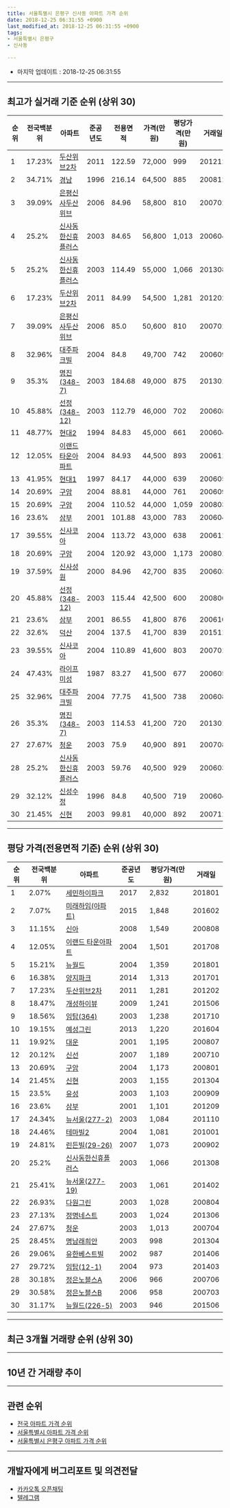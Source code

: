 ```yaml
---
title: 서울특별시 은평구 신사동 아파트 가격 순위
date: 2018-12-25 06:31:55 +0900
last_modified_at: 2018-12-25 06:31:55 +0900
tags:
- 서울특별시 은평구
- 신사동

---
```


* 마지막 업데이트 : 2018-12-25 06:31:55

---

## 최고가 실거래 기준 순위 (상위 30)


|순위|전국백분위|아파트|준공년도|전용면적|가격(만원)|평당가격(만원)|거래일|
|---|---|---|---|---|---|---|---|
|1|17.23%|[두산위브2차](https://search.naver.com/search.naver?query=%EC%84%9C%EC%9A%B8%ED%8A%B9%EB%B3%84%EC%8B%9C+%EC%9D%80%ED%8F%89%EA%B5%AC+%EC%8B%A0%EC%82%AC%EB%8F%99+%EB%91%90%EC%82%B0%EC%9C%84%EB%B8%8C2%EC%B0%A8)|2011|122.59|72,000|999|201211|
|2|34.71%|[경남](https://search.naver.com/search.naver?query=%EC%84%9C%EC%9A%B8%ED%8A%B9%EB%B3%84%EC%8B%9C+%EC%9D%80%ED%8F%89%EA%B5%AC+%EC%8B%A0%EC%82%AC%EB%8F%99+%EA%B2%BD%EB%82%A8)|1996|216.14|64,500|885|200811|
|3|39.09%|[은평신사두산위브](https://search.naver.com/search.naver?query=%EC%84%9C%EC%9A%B8%ED%8A%B9%EB%B3%84%EC%8B%9C+%EC%9D%80%ED%8F%89%EA%B5%AC+%EC%8B%A0%EC%82%AC%EB%8F%99+%EC%9D%80%ED%8F%89%EC%8B%A0%EC%82%AC%EB%91%90%EC%82%B0%EC%9C%84%EB%B8%8C)|2006|84.96|58,800|810|200701|
|4|25.2%|[신사동한신휴플러스](https://search.naver.com/search.naver?query=%EC%84%9C%EC%9A%B8%ED%8A%B9%EB%B3%84%EC%8B%9C+%EC%9D%80%ED%8F%89%EA%B5%AC+%EC%8B%A0%EC%82%AC%EB%8F%99+%EC%8B%A0%EC%82%AC%EB%8F%99%ED%95%9C%EC%8B%A0%ED%9C%B4%ED%94%8C%EB%9F%AC%EC%8A%A4)|2003|84.65|56,800|1,013|200604|
|5|25.2%|[신사동한신휴플러스](https://search.naver.com/search.naver?query=%EC%84%9C%EC%9A%B8%ED%8A%B9%EB%B3%84%EC%8B%9C+%EC%9D%80%ED%8F%89%EA%B5%AC+%EC%8B%A0%EC%82%AC%EB%8F%99+%EC%8B%A0%EC%82%AC%EB%8F%99%ED%95%9C%EC%8B%A0%ED%9C%B4%ED%94%8C%EB%9F%AC%EC%8A%A4)|2003|114.49|55,000|1,066|201308|
|6|17.23%|[두산위브2차](https://search.naver.com/search.naver?query=%EC%84%9C%EC%9A%B8%ED%8A%B9%EB%B3%84%EC%8B%9C+%EC%9D%80%ED%8F%89%EA%B5%AC+%EC%8B%A0%EC%82%AC%EB%8F%99+%EB%91%90%EC%82%B0%EC%9C%84%EB%B8%8C2%EC%B0%A8)|2011|84.99|54,500|1,281|201202|
|7|39.09%|[은평신사두산위브](https://search.naver.com/search.naver?query=%EC%84%9C%EC%9A%B8%ED%8A%B9%EB%B3%84%EC%8B%9C+%EC%9D%80%ED%8F%89%EA%B5%AC+%EC%8B%A0%EC%82%AC%EB%8F%99+%EC%9D%80%ED%8F%89%EC%8B%A0%EC%82%AC%EB%91%90%EC%82%B0%EC%9C%84%EB%B8%8C)|2006|85.0|50,600|810|200701|
|8|32.96%|[대주파크빌](https://search.naver.com/search.naver?query=%EC%84%9C%EC%9A%B8%ED%8A%B9%EB%B3%84%EC%8B%9C+%EC%9D%80%ED%8F%89%EA%B5%AC+%EC%8B%A0%EC%82%AC%EB%8F%99+%EB%8C%80%EC%A3%BC%ED%8C%8C%ED%81%AC%EB%B9%8C)|2004|84.8|49,700|742|200609|
|9|35.3%|[명진(348-7)](https://search.naver.com/search.naver?query=%EC%84%9C%EC%9A%B8%ED%8A%B9%EB%B3%84%EC%8B%9C+%EC%9D%80%ED%8F%89%EA%B5%AC+%EC%8B%A0%EC%82%AC%EB%8F%99+%EB%AA%85%EC%A7%84%28348-7%29)|2003|184.68|49,000|875|201301|
|10|45.88%|[선정(348-12)](https://search.naver.com/search.naver?query=%EC%84%9C%EC%9A%B8%ED%8A%B9%EB%B3%84%EC%8B%9C+%EC%9D%80%ED%8F%89%EA%B5%AC+%EC%8B%A0%EC%82%AC%EB%8F%99+%EC%84%A0%EC%A0%95%28348-12%29)|2003|112.79|46,000|702|200608|
|11|48.77%|[현대2](https://search.naver.com/search.naver?query=%EC%84%9C%EC%9A%B8%ED%8A%B9%EB%B3%84%EC%8B%9C+%EC%9D%80%ED%8F%89%EA%B5%AC+%EC%8B%A0%EC%82%AC%EB%8F%99+%ED%98%84%EB%8C%802)|1994|84.83|45,000|661|200604|
|12|12.05%|[이랜드 타운아파트](https://search.naver.com/search.naver?query=%EC%84%9C%EC%9A%B8%ED%8A%B9%EB%B3%84%EC%8B%9C+%EC%9D%80%ED%8F%89%EA%B5%AC+%EC%8B%A0%EC%82%AC%EB%8F%99+%EC%9D%B4%EB%9E%9C%EB%93%9C+%ED%83%80%EC%9A%B4%EC%95%84%ED%8C%8C%ED%8A%B8)|2004|84.93|44,500|893|200611|
|13|41.95%|[현대1](https://search.naver.com/search.naver?query=%EC%84%9C%EC%9A%B8%ED%8A%B9%EB%B3%84%EC%8B%9C+%EC%9D%80%ED%8F%89%EA%B5%AC+%EC%8B%A0%EC%82%AC%EB%8F%99+%ED%98%84%EB%8C%801)|1997|84.17|44,000|639|200605|
|14|20.69%|[구암](https://search.naver.com/search.naver?query=%EC%84%9C%EC%9A%B8%ED%8A%B9%EB%B3%84%EC%8B%9C+%EC%9D%80%ED%8F%89%EA%B5%AC+%EC%8B%A0%EC%82%AC%EB%8F%99+%EA%B5%AC%EC%95%94)|2004|88.81|44,000|761|200609|
|15|20.69%|[구암](https://search.naver.com/search.naver?query=%EC%84%9C%EC%9A%B8%ED%8A%B9%EB%B3%84%EC%8B%9C+%EC%9D%80%ED%8F%89%EA%B5%AC+%EC%8B%A0%EC%82%AC%EB%8F%99+%EA%B5%AC%EC%95%94)|2004|110.52|44,000|1,059|200803|
|16|23.6%|[삼부](https://search.naver.com/search.naver?query=%EC%84%9C%EC%9A%B8%ED%8A%B9%EB%B3%84%EC%8B%9C+%EC%9D%80%ED%8F%89%EA%B5%AC+%EC%8B%A0%EC%82%AC%EB%8F%99+%EC%82%BC%EB%B6%80)|2001|101.88|43,000|783|200604|
|17|39.55%|[신사코아](https://search.naver.com/search.naver?query=%EC%84%9C%EC%9A%B8%ED%8A%B9%EB%B3%84%EC%8B%9C+%EC%9D%80%ED%8F%89%EA%B5%AC+%EC%8B%A0%EC%82%AC%EB%8F%99+%EC%8B%A0%EC%82%AC%EC%BD%94%EC%95%84)|2004|113.72|43,000|638|200611|
|18|20.69%|[구암](https://search.naver.com/search.naver?query=%EC%84%9C%EC%9A%B8%ED%8A%B9%EB%B3%84%EC%8B%9C+%EC%9D%80%ED%8F%89%EA%B5%AC+%EC%8B%A0%EC%82%AC%EB%8F%99+%EA%B5%AC%EC%95%94)|2004|120.92|43,000|1,173|200801|
|19|37.59%|[신사성원](https://search.naver.com/search.naver?query=%EC%84%9C%EC%9A%B8%ED%8A%B9%EB%B3%84%EC%8B%9C+%EC%9D%80%ED%8F%89%EA%B5%AC+%EC%8B%A0%EC%82%AC%EB%8F%99+%EC%8B%A0%EC%82%AC%EC%84%B1%EC%9B%90)|2000|84.96|42,700|835|200603|
|20|45.88%|[선정(348-12)](https://search.naver.com/search.naver?query=%EC%84%9C%EC%9A%B8%ED%8A%B9%EB%B3%84%EC%8B%9C+%EC%9D%80%ED%8F%89%EA%B5%AC+%EC%8B%A0%EC%82%AC%EB%8F%99+%EC%84%A0%EC%A0%95%28348-12%29)|2003|115.44|42,500|600|200806|
|21|23.6%|[삼부](https://search.naver.com/search.naver?query=%EC%84%9C%EC%9A%B8%ED%8A%B9%EB%B3%84%EC%8B%9C+%EC%9D%80%ED%8F%89%EA%B5%AC+%EC%8B%A0%EC%82%AC%EB%8F%99+%EC%82%BC%EB%B6%80)|2001|86.55|41,800|876|200610|
|22|32.6%|[덕산](https://search.naver.com/search.naver?query=%EC%84%9C%EC%9A%B8%ED%8A%B9%EB%B3%84%EC%8B%9C+%EC%9D%80%ED%8F%89%EA%B5%AC+%EC%8B%A0%EC%82%AC%EB%8F%99+%EB%8D%95%EC%82%B0)|2004|137.5|41,700|839|201511|
|23|39.55%|[신사코아](https://search.naver.com/search.naver?query=%EC%84%9C%EC%9A%B8%ED%8A%B9%EB%B3%84%EC%8B%9C+%EC%9D%80%ED%8F%89%EA%B5%AC+%EC%8B%A0%EC%82%AC%EB%8F%99+%EC%8B%A0%EC%82%AC%EC%BD%94%EC%95%84)|2004|110.89|41,600|803|200701|
|24|47.43%|[라이프미성](https://search.naver.com/search.naver?query=%EC%84%9C%EC%9A%B8%ED%8A%B9%EB%B3%84%EC%8B%9C+%EC%9D%80%ED%8F%89%EA%B5%AC+%EC%8B%A0%EC%82%AC%EB%8F%99+%EB%9D%BC%EC%9D%B4%ED%94%84%EB%AF%B8%EC%84%B1)|1987|83.27|41,500|677|200605|
|25|32.96%|[대주파크빌](https://search.naver.com/search.naver?query=%EC%84%9C%EC%9A%B8%ED%8A%B9%EB%B3%84%EC%8B%9C+%EC%9D%80%ED%8F%89%EA%B5%AC+%EC%8B%A0%EC%82%AC%EB%8F%99+%EB%8C%80%EC%A3%BC%ED%8C%8C%ED%81%AC%EB%B9%8C)|2004|77.75|41,500|738|200608|
|26|35.3%|[명진(348-7)](https://search.naver.com/search.naver?query=%EC%84%9C%EC%9A%B8%ED%8A%B9%EB%B3%84%EC%8B%9C+%EC%9D%80%ED%8F%89%EA%B5%AC+%EC%8B%A0%EC%82%AC%EB%8F%99+%EB%AA%85%EC%A7%84%28348-7%29)|2003|114.53|41,200|720|201301|
|27|27.67%|[청운](https://search.naver.com/search.naver?query=%EC%84%9C%EC%9A%B8%ED%8A%B9%EB%B3%84%EC%8B%9C+%EC%9D%80%ED%8F%89%EA%B5%AC+%EC%8B%A0%EC%82%AC%EB%8F%99+%EC%B2%AD%EC%9A%B4)|2003|75.9|40,900|891|200708|
|28|25.2%|[신사동한신휴플러스](https://search.naver.com/search.naver?query=%EC%84%9C%EC%9A%B8%ED%8A%B9%EB%B3%84%EC%8B%9C+%EC%9D%80%ED%8F%89%EA%B5%AC+%EC%8B%A0%EC%82%AC%EB%8F%99+%EC%8B%A0%EC%82%AC%EB%8F%99%ED%95%9C%EC%8B%A0%ED%9C%B4%ED%94%8C%EB%9F%AC%EC%8A%A4)|2003|59.76|40,500|929|200603|
|29|32.12%|[신성수정](https://search.naver.com/search.naver?query=%EC%84%9C%EC%9A%B8%ED%8A%B9%EB%B3%84%EC%8B%9C+%EC%9D%80%ED%8F%89%EA%B5%AC+%EC%8B%A0%EC%82%AC%EB%8F%99+%EC%8B%A0%EC%84%B1%EC%88%98%EC%A0%95)|1996|84.8|40,500|719|200604|
|30|21.45%|[신현](https://search.naver.com/search.naver?query=%EC%84%9C%EC%9A%B8%ED%8A%B9%EB%B3%84%EC%8B%9C+%EC%9D%80%ED%8F%89%EA%B5%AC+%EC%8B%A0%EC%82%AC%EB%8F%99+%EC%8B%A0%ED%98%84)|2003|99.81|40,000|892|200711|


---

## 평당 가격(전용면적 기준) 순위 (상위 30)


|순위|전국백분위|아파트|준공년도|평당가격(만원)|거래일|
|---|---|---|---|---|---|
|1|2.07%|[세민하이파크](https://search.naver.com/search.naver?query=%EC%84%9C%EC%9A%B8%ED%8A%B9%EB%B3%84%EC%8B%9C+%EC%9D%80%ED%8F%89%EA%B5%AC+%EC%8B%A0%EC%82%AC%EB%8F%99+%EC%84%B8%EB%AF%BC%ED%95%98%EC%9D%B4%ED%8C%8C%ED%81%AC)|2017|2,832|201801|
|2|7.07%|[미래하임(아파트)](https://search.naver.com/search.naver?query=%EC%84%9C%EC%9A%B8%ED%8A%B9%EB%B3%84%EC%8B%9C+%EC%9D%80%ED%8F%89%EA%B5%AC+%EC%8B%A0%EC%82%AC%EB%8F%99+%EB%AF%B8%EB%9E%98%ED%95%98%EC%9E%84%28%EC%95%84%ED%8C%8C%ED%8A%B8%29)|2015|1,848|201602|
|3|11.15%|[신아](https://search.naver.com/search.naver?query=%EC%84%9C%EC%9A%B8%ED%8A%B9%EB%B3%84%EC%8B%9C+%EC%9D%80%ED%8F%89%EA%B5%AC+%EC%8B%A0%EC%82%AC%EB%8F%99+%EC%8B%A0%EC%95%84)|2008|1,549|200808|
|4|12.05%|[이랜드 타운아파트](https://search.naver.com/search.naver?query=%EC%84%9C%EC%9A%B8%ED%8A%B9%EB%B3%84%EC%8B%9C+%EC%9D%80%ED%8F%89%EA%B5%AC+%EC%8B%A0%EC%82%AC%EB%8F%99+%EC%9D%B4%EB%9E%9C%EB%93%9C+%ED%83%80%EC%9A%B4%EC%95%84%ED%8C%8C%ED%8A%B8)|2004|1,501|201708|
|5|15.21%|[뉴월드](https://search.naver.com/search.naver?query=%EC%84%9C%EC%9A%B8%ED%8A%B9%EB%B3%84%EC%8B%9C+%EC%9D%80%ED%8F%89%EA%B5%AC+%EC%8B%A0%EC%82%AC%EB%8F%99+%EB%89%B4%EC%9B%94%EB%93%9C)|2004|1,359|201801|
|6|16.38%|[양지파크](https://search.naver.com/search.naver?query=%EC%84%9C%EC%9A%B8%ED%8A%B9%EB%B3%84%EC%8B%9C+%EC%9D%80%ED%8F%89%EA%B5%AC+%EC%8B%A0%EC%82%AC%EB%8F%99+%EC%96%91%EC%A7%80%ED%8C%8C%ED%81%AC)|2014|1,313|201701|
|7|17.23%|[두산위브2차](https://search.naver.com/search.naver?query=%EC%84%9C%EC%9A%B8%ED%8A%B9%EB%B3%84%EC%8B%9C+%EC%9D%80%ED%8F%89%EA%B5%AC+%EC%8B%A0%EC%82%AC%EB%8F%99+%EB%91%90%EC%82%B0%EC%9C%84%EB%B8%8C2%EC%B0%A8)|2011|1,281|201202|
|8|18.47%|[개성하이뷰](https://search.naver.com/search.naver?query=%EC%84%9C%EC%9A%B8%ED%8A%B9%EB%B3%84%EC%8B%9C+%EC%9D%80%ED%8F%89%EA%B5%AC+%EC%8B%A0%EC%82%AC%EB%8F%99+%EA%B0%9C%EC%84%B1%ED%95%98%EC%9D%B4%EB%B7%B0)|2009|1,241|201506|
|9|18.56%|[임탑(364)](https://search.naver.com/search.naver?query=%EC%84%9C%EC%9A%B8%ED%8A%B9%EB%B3%84%EC%8B%9C+%EC%9D%80%ED%8F%89%EA%B5%AC+%EC%8B%A0%EC%82%AC%EB%8F%99+%EC%9E%84%ED%83%91%28364%29)|2003|1,238|201710|
|10|19.15%|[예성그린](https://search.naver.com/search.naver?query=%EC%84%9C%EC%9A%B8%ED%8A%B9%EB%B3%84%EC%8B%9C+%EC%9D%80%ED%8F%89%EA%B5%AC+%EC%8B%A0%EC%82%AC%EB%8F%99+%EC%98%88%EC%84%B1%EA%B7%B8%EB%A6%B0)|2013|1,220|201604|
|11|19.92%|[대운](https://search.naver.com/search.naver?query=%EC%84%9C%EC%9A%B8%ED%8A%B9%EB%B3%84%EC%8B%9C+%EC%9D%80%ED%8F%89%EA%B5%AC+%EC%8B%A0%EC%82%AC%EB%8F%99+%EB%8C%80%EC%9A%B4)|2001|1,195|200807|
|12|20.12%|[신선](https://search.naver.com/search.naver?query=%EC%84%9C%EC%9A%B8%ED%8A%B9%EB%B3%84%EC%8B%9C+%EC%9D%80%ED%8F%89%EA%B5%AC+%EC%8B%A0%EC%82%AC%EB%8F%99+%EC%8B%A0%EC%84%A0)|2007|1,189|200710|
|13|20.69%|[구암](https://search.naver.com/search.naver?query=%EC%84%9C%EC%9A%B8%ED%8A%B9%EB%B3%84%EC%8B%9C+%EC%9D%80%ED%8F%89%EA%B5%AC+%EC%8B%A0%EC%82%AC%EB%8F%99+%EA%B5%AC%EC%95%94)|2004|1,173|200801|
|14|21.45%|[신현](https://search.naver.com/search.naver?query=%EC%84%9C%EC%9A%B8%ED%8A%B9%EB%B3%84%EC%8B%9C+%EC%9D%80%ED%8F%89%EA%B5%AC+%EC%8B%A0%EC%82%AC%EB%8F%99+%EC%8B%A0%ED%98%84)|2003|1,155|201304|
|15|23.5%|[유성](https://search.naver.com/search.naver?query=%EC%84%9C%EC%9A%B8%ED%8A%B9%EB%B3%84%EC%8B%9C+%EC%9D%80%ED%8F%89%EA%B5%AC+%EC%8B%A0%EC%82%AC%EB%8F%99+%EC%9C%A0%EC%84%B1)|2003|1,103|200909|
|16|23.6%|[삼부](https://search.naver.com/search.naver?query=%EC%84%9C%EC%9A%B8%ED%8A%B9%EB%B3%84%EC%8B%9C+%EC%9D%80%ED%8F%89%EA%B5%AC+%EC%8B%A0%EC%82%AC%EB%8F%99+%EC%82%BC%EB%B6%80)|2001|1,101|201209|
|17|24.34%|[뉴서울(277-2)](https://search.naver.com/search.naver?query=%EC%84%9C%EC%9A%B8%ED%8A%B9%EB%B3%84%EC%8B%9C+%EC%9D%80%ED%8F%89%EA%B5%AC+%EC%8B%A0%EC%82%AC%EB%8F%99+%EB%89%B4%EC%84%9C%EC%9A%B8%28277-2%29)|2003|1,084|201110|
|18|24.46%|[테마빌2](https://search.naver.com/search.naver?query=%EC%84%9C%EC%9A%B8%ED%8A%B9%EB%B3%84%EC%8B%9C+%EC%9D%80%ED%8F%89%EA%B5%AC+%EC%8B%A0%EC%82%AC%EB%8F%99+%ED%85%8C%EB%A7%88%EB%B9%8C2)|2004|1,081|201001|
|19|24.81%|[린든빌(29-26)](https://search.naver.com/search.naver?query=%EC%84%9C%EC%9A%B8%ED%8A%B9%EB%B3%84%EC%8B%9C+%EC%9D%80%ED%8F%89%EA%B5%AC+%EC%8B%A0%EC%82%AC%EB%8F%99+%EB%A6%B0%EB%93%A0%EB%B9%8C%2829-26%29)|2007|1,073|200902|
|20|25.2%|[신사동한신휴플러스](https://search.naver.com/search.naver?query=%EC%84%9C%EC%9A%B8%ED%8A%B9%EB%B3%84%EC%8B%9C+%EC%9D%80%ED%8F%89%EA%B5%AC+%EC%8B%A0%EC%82%AC%EB%8F%99+%EC%8B%A0%EC%82%AC%EB%8F%99%ED%95%9C%EC%8B%A0%ED%9C%B4%ED%94%8C%EB%9F%AC%EC%8A%A4)|2003|1,066|201308|
|21|25.41%|[뉴서울(277-19)](https://search.naver.com/search.naver?query=%EC%84%9C%EC%9A%B8%ED%8A%B9%EB%B3%84%EC%8B%9C+%EC%9D%80%ED%8F%89%EA%B5%AC+%EC%8B%A0%EC%82%AC%EB%8F%99+%EB%89%B4%EC%84%9C%EC%9A%B8%28277-19%29)|2003|1,061|201402|
|22|26.93%|[다원그린](https://search.naver.com/search.naver?query=%EC%84%9C%EC%9A%B8%ED%8A%B9%EB%B3%84%EC%8B%9C+%EC%9D%80%ED%8F%89%EA%B5%AC+%EC%8B%A0%EC%82%AC%EB%8F%99+%EB%8B%A4%EC%9B%90%EA%B7%B8%EB%A6%B0)|2003|1,028|200804|
|23|27.13%|[정명네스트](https://search.naver.com/search.naver?query=%EC%84%9C%EC%9A%B8%ED%8A%B9%EB%B3%84%EC%8B%9C+%EC%9D%80%ED%8F%89%EA%B5%AC+%EC%8B%A0%EC%82%AC%EB%8F%99+%EC%A0%95%EB%AA%85%EB%84%A4%EC%8A%A4%ED%8A%B8)|2003|1,024|201306|
|24|27.67%|[청운](https://search.naver.com/search.naver?query=%EC%84%9C%EC%9A%B8%ED%8A%B9%EB%B3%84%EC%8B%9C+%EC%9D%80%ED%8F%89%EA%B5%AC+%EC%8B%A0%EC%82%AC%EB%8F%99+%EC%B2%AD%EC%9A%B4)|2003|1,013|200704|
|25|28.45%|[명남래희안](https://search.naver.com/search.naver?query=%EC%84%9C%EC%9A%B8%ED%8A%B9%EB%B3%84%EC%8B%9C+%EC%9D%80%ED%8F%89%EA%B5%AC+%EC%8B%A0%EC%82%AC%EB%8F%99+%EB%AA%85%EB%82%A8%EB%9E%98%ED%9D%AC%EC%95%88)|2003|998|201304|
|26|29.06%|[유한베스트빌](https://search.naver.com/search.naver?query=%EC%84%9C%EC%9A%B8%ED%8A%B9%EB%B3%84%EC%8B%9C+%EC%9D%80%ED%8F%89%EA%B5%AC+%EC%8B%A0%EC%82%AC%EB%8F%99+%EC%9C%A0%ED%95%9C%EB%B2%A0%EC%8A%A4%ED%8A%B8%EB%B9%8C)|2002|987|201406|
|27|29.72%|[임탑(12-1)](https://search.naver.com/search.naver?query=%EC%84%9C%EC%9A%B8%ED%8A%B9%EB%B3%84%EC%8B%9C+%EC%9D%80%ED%8F%89%EA%B5%AC+%EC%8B%A0%EC%82%AC%EB%8F%99+%EC%9E%84%ED%83%91%2812-1%29)|2004|973|201403|
|28|30.18%|[정은노블스A](https://search.naver.com/search.naver?query=%EC%84%9C%EC%9A%B8%ED%8A%B9%EB%B3%84%EC%8B%9C+%EC%9D%80%ED%8F%89%EA%B5%AC+%EC%8B%A0%EC%82%AC%EB%8F%99+%EC%A0%95%EC%9D%80%EB%85%B8%EB%B8%94%EC%8A%A4A)|2006|966|200706|
|29|30.58%|[정은노블스B](https://search.naver.com/search.naver?query=%EC%84%9C%EC%9A%B8%ED%8A%B9%EB%B3%84%EC%8B%9C+%EC%9D%80%ED%8F%89%EA%B5%AC+%EC%8B%A0%EC%82%AC%EB%8F%99+%EC%A0%95%EC%9D%80%EB%85%B8%EB%B8%94%EC%8A%A4B)|2006|958|200703|
|30|31.17%|[뉴월드(226-5)](https://search.naver.com/search.naver?query=%EC%84%9C%EC%9A%B8%ED%8A%B9%EB%B3%84%EC%8B%9C+%EC%9D%80%ED%8F%89%EA%B5%AC+%EC%8B%A0%EC%82%AC%EB%8F%99+%EB%89%B4%EC%9B%94%EB%93%9C%28226-5%29)|2003|946|201506|


---

## 최근 3개월 거래량 순위 (상위 30)


<div style="width:100%;">
    <canvas id="deal_count_ranking" height="250"></canvas>
</div>


<script>
new Chart(document.getElementById("deal_count_ranking"), {
    type: 'horizontalBar',
    data: {
        labels: ['신사씨티', '라이프씨티', '라이프미성', '이랜드 타운아파트', '신사동한신휴플러스', '신사성원', '신성', '삼부', '신성수정', '경남', '은평신사두산위브', '신아', '양지파크', '세민하이파크'],
        datasets: [{
            label: '실거래 수',
            data: [5, 3, 2, 2, 1, 1, 1, 1, 1, 1, 1, 1, 1, 1],
            borderColor: "rgba(255, 0, 128, 1)",
            backgroundColor: "rgba(255, 0, 128, 0.5)",
            fill: false,
        }]
    },
    options: {
        responsive: true,
        title: {
            display: true,
            text: '최근 3개월 거래량 순위'
        },
        tooltips: {
            mode: 'index',
            intersect: false,
            callbacks: {
                title: function(tooltipItems, data) {
                    return "실거래 수:";
                },
                label: function(tooltipItem, data) {
                    return data.labels[tooltipItem.index] + ": " + tooltipItem.xLabel;
                }
            }
        },
        hover: {
            mode: 'nearest',
            intersect: true
        },
        scales: {
            xAxes: [{
                display: true,
                scaleLabel: {
                    display: true,
                    labelString: '실거래 수'
                },
                ticks: {
                    suggestedMin: 0,
                }
            }],
            yAxes: [{
                display: true,
                ticks: {
                    autoSkip: false,
                    callback: function(value, index, values) {
                        if (value.length > 15)
                            return value.substr(0, 13) + "...";
                        else
                            return value;
                    }
                },
                scaleLabel: {
                    display: false,
                }
            }]
        }
    }
});

</script>


---

## 10년 간 거래량 추이


<div style="width:100%;">
    <canvas id="deal_progress" height="250"></canvas>
</div>

<script>
new Chart(document.getElementById("deal_progress"), {
    type: 'line',
    data: {
        labels: ['200812','200901','200902','200903','200904','200905','200906','200907','200908','200909','200910','200911','200912','201001','201002','201003','201004','201005','201006','201007','201008','201009','201010','201011','201012','201101','201102','201103','201104','201105','201106','201107','201108','201109','201110','201111','201112','201201','201202','201203','201204','201205','201206','201207','201208','201209','201210','201211','201212','201301','201302','201303','201304','201305','201306','201307','201308','201309','201310','201311','201312','201401','201402','201403','201404','201405','201406','201407','201408','201409','201410','201411','201412','201501','201502','201503','201504','201505','201506','201507','201508','201509','201510','201511','201512','201601','201602','201603','201604','201605','201606','201607','201608','201609','201610','201611','201612','201701','201702','201703','201704','201705','201706','201707','201708','201709','201710','201711','201712','201801','201802','201803','201804','201805','201806','201807','201808','201809','201810','201811','201812'],
        datasets: [{
            label: '실거래 수',
            pointRadius: 1,
            data: [3, 11, 10, 14, 26, 17, 24, 24, 28, 35, 15, 10, 9, 21, 17, 15, 16, 9, 10, 7, 14, 13, 15, 5, 9, 17, 16, 23, 22, 21, 24, 16, 21, 13, 16, 13, 29, 26, 26, 28, 17, 8, 8, 15, 18, 11, 25, 14, 9, 22, 19, 23, 33, 29, 15, 19, 34, 26, 38, 26, 16, 29, 24, 42, 18, 27, 31, 23, 26, 34, 30, 10, 18, 32, 51, 69, 45, 31, 50, 34, 27, 34, 39, 26, 28, 25, 39, 47, 46, 25, 38, 43, 28, 38, 49, 27, 13, 18, 30, 30, 29, 40, 35, 44, 20, 18, 18, 12, 18, 26, 32, 35, 16, 12, 35, 35, 91, 43, 16, 4, 2],
            borderColor: "rgba(255, 201, 14, 1)",
            backgroundColor: "rgba(255, 201, 14, 0.5)",
            fill: true,
        }]
    },
    options: {
        responsive: true,
        title: {
            display: true,
            text: '10년간 거래량 추이'
        },
        tooltips: {
            mode: 'index',
            intersect: false,
        },
        hover: {
            mode: 'nearest',
            intersect: true
        },
        scales: {
            xAxes: [{
                display: true,
                scaleLabel: {
                    display: true,
                    labelString: '년/월'
                }
            }],
            yAxes: [{
                display: true,
                ticks: {
                    suggestedMin: 0,
                },
                scaleLabel: {
                    display: true,
                    labelString: '실거래 수'
                }
            }]
        }
    }
});

</script>


---

## 관련 순위

- [전국 아파트 가격 순위](https://inasie.github.io/apt-ranking/전국)
- [서울특별시 아파트 가격 순위](https://inasie.github.io/apt-ranking/서울특별시)
- [서울특별시 은평구 아파트 가격 순위](https://inasie.github.io/apt-ranking/서울특별시-은평구)


---

## 개발자에게 버그리포트 및 의견전달

- [카카오톡 오픈채팅](https://open.kakao.com/o/gLJUAP4)
- [텔레그램](https://t.me/inasie)

